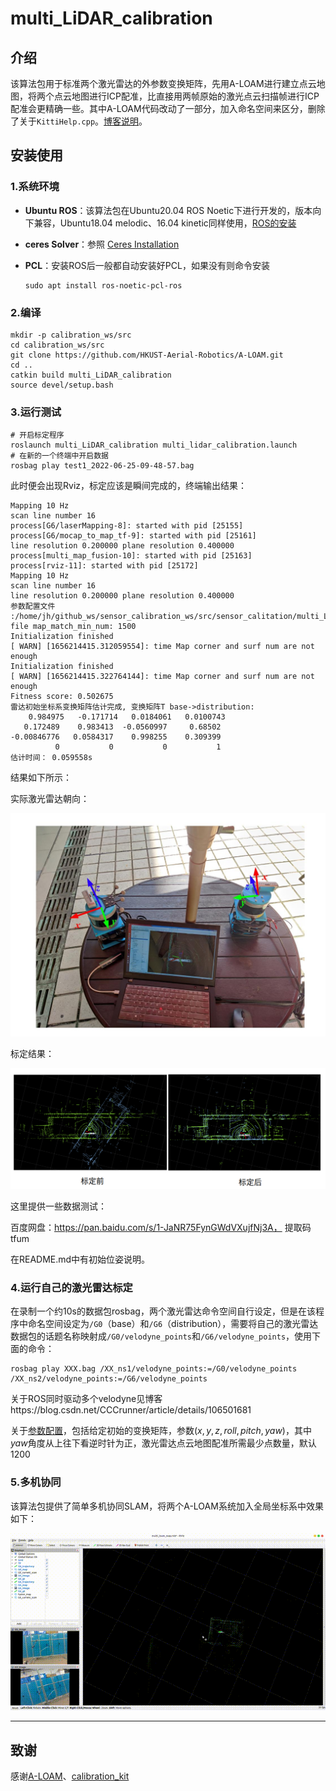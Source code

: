 # multi_LiDAR_calibration
## 介绍

该算法包用于标准两个激光雷达的外参数变换矩阵，先用A-LOAM进行建立点云地图，将两个点云地图进行ICP配准，比直接用两帧原始的激光点云扫描帧进行ICP配准会更精确一些。其中A-LOAM代码改动了一部分，加入命名空间来区分，删除了关于`KittiHelp.cpp`。[博客说明](https://blog.csdn.net/weixin_41681988/article/details/125470567?spm=1001.2014.3001.5501)。

## 安装使用

### 1.系统环境

- **Ubuntu ROS**：该算法包在Ubuntu20.04 ROS Noetic下进行开发的，版本向下兼容，Ubuntu18.04 melodic、16.04 kinetic同样使用，[ROS的安装](http://wiki.ros.org/ROS/Installation)

- **ceres Solver**：参照 [Ceres Installation](http://ceres-solver.org/installation.html)

- **PCL**：安装ROS后一般都自动安装好PCL，如果没有则命令安装

  ~~~shell
  sudo apt install ros-noetic-pcl-ros
  ~~~

### 2.编译

~~~shell
mkdir -p calibration_ws/src
cd calibration_ws/src
git clone https://github.com/HKUST-Aerial-Robotics/A-LOAM.git
cd ..
catkin build multi_LiDAR_calibration 
source devel/setup.bash
~~~

### 3.运行测试

~~~shell
# 开启标定程序
roslaunch multi_LiDAR_calibration multi_lidar_calibration.launch
# 在新的一个终端中开启数据
rosbag play test1_2022-06-25-09-48-57.bag
~~~

此时便会出现Rviz，标定应该是瞬间完成的，终端输出结果：

~~~shell
Mapping 10 Hz 
scan line number 16 
process[G6/laserMapping-8]: started with pid [25155]
process[G6/mocap_to_map_tf-9]: started with pid [25161]
line resolution 0.200000 plane resolution 0.400000 
process[multi_map_fusion-10]: started with pid [25163]
process[rviz-11]: started with pid [25172]
Mapping 10 Hz 
scan line number 16 
line resolution 0.200000 plane resolution 0.400000 
参数配置文件 :/home/jh/github_ws/sensor_calibration_ws/src/sensor_calitation/multi_LiDAR_calibration/cfg/param.yaml
file map_match_min_num: 1500
Initialization finished 
[ WARN] [1656214415.312059554]: time Map corner and surf num are not enough
Initialization finished 
[ WARN] [1656214415.322764144]: time Map corner and surf num are not enough
Fitness score: 0.502675
雷达初始坐标系变换矩阵估计完成, 变换矩阵T base->distribution:
    0.984975   -0.171714   0.0184061   0.0100743
   0.172489    0.983413  -0.0560997     0.68502
-0.00846776   0.0584317    0.998255    0.309399
          0           0           0           1
估计时间： 0.059558s 
~~~

结果如下所示：

实际激光雷达朝向：

<img src="./imgs/lidar.jpg" style="zoom:50%;" />

标定结果：

![](./imgs/calibration.png)

这里提供一些数据测试：

百度网盘：https://pan.baidu.com/s/1-JaNR75FynGWdVXujfNj3A， 提取码tfum

在README.md中有初始位姿说明。

### 4.运行自己的激光雷达标定

在录制一个约10s的数据包rosbag，两个激光雷达命令空间自行设定，但是在该程序中命名空间设定为`/G0`（base）和`/G6`（distribution），需要将自己的激光雷达数据包的话题名称映射成`/G0/velodyne_points`和`/G6/velodyne_points`，使用下面的命令：

~~~shell
rosbag play XXX.bag /XX_ns1/velodyne_points:=/G0/velodyne_points /XX_ns2/velodyne_points:=/G6/velodyne_points 
~~~

关于ROS同时驱动多个velodyne见博客https://blog.csdn.net/CCCrunner/article/details/106501681

关于[参数配置](./cfg/param.yaml)，包括给定初始的变换矩阵，参数$(x,y,z,roll,pitch,yaw)$，其中$yaw$角度从上往下看逆时针为正，激光雷达点云地图配准所需最少点数量，默认1200

### 5.多机协同

该算法包提供了简单多机协同SLAM，将两个A-LOAM系统加入全局坐标系中效果如下：

![](./imgs/multi_loam.gif)

---

## 致谢

感谢[A-LOAM](https://github.com/HKUST-Aerial-Robotics/A-LOAM)、[calibration_kit](https://github.com/calibtoolkit/calibration_kit/blob/main/calibration_algorithm/lidar2lidar/lidar2lidar.cpp)

